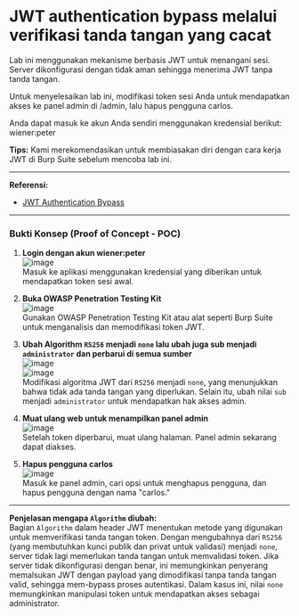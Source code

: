 # JWT authentication bypass melalui verifikasi tanda tangan yang cacat

Lab ini menggunakan mekanisme berbasis JWT untuk menangani sesi. Server dikonfigurasi dengan tidak aman sehingga menerima JWT tanpa tanda tangan.

Untuk menyelesaikan lab ini, modifikasi token sesi Anda untuk mendapatkan akses ke panel admin di /admin, lalu hapus pengguna carlos.

Anda dapat masuk ke akun Anda sendiri menggunakan kredensial berikut: wiener:peter

**Tips:** Kami merekomendasikan untuk membiasakan diri dengan cara kerja JWT di Burp Suite sebelum mencoba lab ini.

---------------------------------------------

**Referensi:**  
- [JWT Authentication Bypass](https://portswigger.net/web-security/jwt)

---------------------------------------------

### Bukti Konsep (Proof of Concept - POC)

1. **Login dengan akun wiener:peter**  
   ![image](https://github.com/user-attachments/assets/b3e4811a-e5fb-4212-bbc3-bf798822e454)  
   Masuk ke aplikasi menggunakan kredensial yang diberikan untuk mendapatkan token sesi awal.

2. **Buka OWASP Penetration Testing Kit**  
   ![image](https://github.com/user-attachments/assets/1a631c81-ef99-4c49-9a7d-f12454db6ec4)  
   Gunakan OWASP Penetration Testing Kit atau alat seperti Burp Suite untuk menganalisis dan memodifikasi token JWT.

3. **Ubah Algorithm `RS256` menjadi `none` lalu ubah juga sub menjadi `administrator` dan perbarui di semua sumber**  
   ![image](https://github.com/user-attachments/assets/51c8c2a9-9563-43cd-bad0-d56ccad7d27a)  
   ![image](https://github.com/user-attachments/assets/83bfb227-9cc5-4427-87ed-b7ca0e7ca0ac)  
   Modifikasi algoritma JWT dari `RS256` menjadi `none`, yang menunjukkan bahwa tidak ada tanda tangan yang diperlukan. Selain itu, ubah nilai `sub` menjadi `administrator` untuk mendapatkan hak akses admin.

4. **Muat ulang web untuk menampilkan panel admin**  
   ![image](https://github.com/user-attachments/assets/de8c14dd-5605-49bf-8407-65e4a1c5b29d)  
   Setelah token diperbarui, muat ulang halaman. Panel admin sekarang dapat diakses.

5. **Hapus pengguna carlos**  
   ![image](https://github.com/user-attachments/assets/55b85770-3be3-4e0f-bdbe-1508d81244d4)  
   Masuk ke panel admin, cari opsi untuk menghapus pengguna, dan hapus pengguna dengan nama "carlos."

---

**Penjelasan mengapa `Algorithm` diubah:**  
Bagian `Algorithm` dalam header JWT menentukan metode yang digunakan untuk memverifikasi tanda tangan token. Dengan mengubahnya dari `RS256` (yang membutuhkan kunci publik dan privat untuk validasi) menjadi `none`, server tidak lagi memerlukan tanda tangan untuk memvalidasi token. Jika server tidak dikonfigurasi dengan benar, ini memungkinkan penyerang memalsukan JWT dengan payload yang dimodifikasi tanpa tanda tangan valid, sehingga mem-bypass proses autentikasi. Dalam kasus ini, nilai `none` memungkinkan manipulasi token untuk mendapatkan akses sebagai administrator. 

